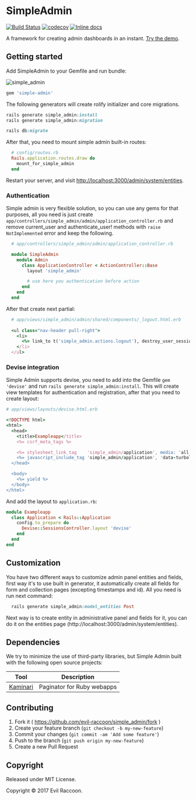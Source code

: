 # SimpleAdmin

[![Build Status](https://travis-ci.org/evil-raccoon/simple-admin.svg?branch=master)](https://travis-ci.org/evil-raccoon/simple-admin)
[![codecov](https://codecov.io/gh/evil-raccoon/simple_admin/branch/master/graph/badge.svg)](https://codecov.io/gh/evil-raccoon/simple_admin)
[![Inline docs](http://inch-ci.org/github/evil-raccoon/simple_admin.svg)](http://inch-ci.org/github/evil-raccoon/simple_admin)

A framework for creating admin dashboards in an instant.
[Try the demo][demo].

## Getting started
Add SimpleAdmin to your Gemfile and run bundle:

![simple_admin](https://i.imgur.com/s1fGVRq.png)

```ruby
gem 'simple-admin'
```

The following generators will create rolify initializer and core migrations.  

```ruby
rails generate simple_admin:install
rails generate simple_admin:migration

rails db:migrate
```

After that, you need to mount simple admin built-in routes:

```ruby
  # config/routes.rb
  Rails.application.routes.draw do
    mount_for_simple_admin
  end
```

Restart your server, and visit [http://localhost:3000/admin/system/entities](http://localhost:3000/admin/).

### Authentication

Simple admin is very flexible solution, so you can use any gems for that purposes, all you need is just create `app/controllers/simple_admin/admin/application_controller.rb` and remove current_user and authenticate_user! methods with `raise NotImplemented` error and keep the following.

```ruby
  # app/controllers/simple_admin/admin/application_controller.rb

  module SimpleAdmin
    module Admin
      class ApplicationController < ActionController::Base
        layout 'simple_admin'

        # use here you authentication before action  
      end
    end
  end
```

After that create next partial:

```ruby
  # app/views/simple_admin/admin/shared/components/_logout.html.erb
  
  <ul class="nav-header pull-right">
    <li>
      <%= link_to t('simple_admin.actions.logout'), destroy_user_session_path, method: :delete %>
    </li>
  </ul>
```

### Devise integration
Simple Admin supports devise, you need to add into the Gemfile `gem 'devise'` and run `rails generate simple_admin:install`. This will create view templates for authentication and registration, after that you need to create layout:

```ruby
# app/views/layouts/devise.html.erb

<!DOCTYPE html>
<html>
  <head>
    <title>Exampleapp</title>
    <%= csrf_meta_tags %>

    <%= stylesheet_link_tag    'simple_admin/application', media: 'all', 'data-turbolinks-track': 'reload' %>
    <%= javascript_include_tag 'simple_admin/application', 'data-turbolinks-track': 'reload' %>
  </head>

  <body>
    <%= yield %>
  </body>
</html>
```

And add the layout to `application.rb`:

```ruby
module Exampleapp
  class Application < Rails::Application
    config.to_prepare do
      Devise::SessionsController.layout 'devise'
    end
  end
end
```

## Customization
You have two different ways to customize admin panel entities and fields, first way it's to use built in generator, it automatically create all fields for form and collection pages (excepting timestamps and id). All you need is run next command:

```ruby
  rails generate simple_admin:model_entities Post
```
Next way is to create entity in administrative panel and fields for it, you can do it on the entities page (http://localhost:3000/admin/system/entities).

## Dependencies

We try to minimize the use of third-party libraries, but Simple Admin built with the following open source projects:

Tool                  | Description
--------------------- | -----------
[Kaminari]            | Paginator for Ruby webapps

[Kaminari]: https://github.com/kaminari/kaminari

## Contributing

1. Fork it ( https://github.com/evil-raccoon/simple_admin/fork )
2. Create your feature branch (`git checkout -b my-new-feature`)
3. Commit your changes (`git commit -am 'Add some feature'`)
4. Push to the branch (`git push origin my-new-feature`)
5. Create a new Pull Request


[CanCanCan]: https://github.com/CanCanCommunity/cancancan

## Copyright

Released under MIT License.

Copyright © 2017 Evil Raccoon.

[demo]: https://simpleadmin.herokuapp.com
